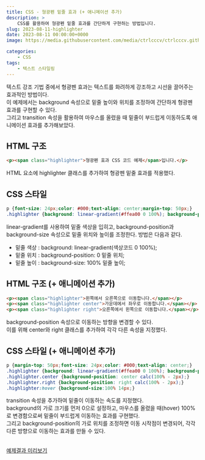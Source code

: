 ```yaml
---
title: CSS - 형광펜 밑줄 효과 (+ 애니메이션 추가)
description: >  
    CSS를 활용하여 형광펜 밑줄 효과를 간단하게 구현하는 방법입니다.
slug: 2023-08-11-highlighter
date: 2023-08-11 00:00:00+0000
image: https://media.githubusercontent.com/media/ctrlcccv/ctrlcccv.github.io/master/assets/img/post/highlighter.webp

categories:
    - CSS
tags:
    - 텍스트 스타일링
---
```

텍스트 강조 기법 중에서 형광펜 효과는 텍스트를 화려하게 강조하고 시선을 끌어주는 효과적인 방법이다.  
이 예제에서는 background 속성으로 밑줄 높이와 위치를 조정하여 간단하게 형광펜 효과를 구현할 수 있다.  
그리고 transition 속성을 활용하여 마우스를 올렸을 때 밑줄이 부드럽게 이동하도록 애니메이션 효과를 추가해보았다.  

## HTML 구조
```html
<p><span class="highlighter">형광펜 효과 CSS 코드 예제</span>입니다.</p>
```
HTML 요소에 highlighter 클래스를 추가하여 형광펜 밑줄 효과를 적용했다.  

## CSS 스타일
```css
p {font-size: 24px;color: #000;text-align: center;margin-top: 50px;}
.highlighter {background: linear-gradient(#ffea00 0 100%); background-position: 0 calc(100% - 2px); background-size: 100% 14px; background-repeat: no-repeat;}
```
linear-gradient를 사용하여 밑줄 색상을 입히고, background-position과 background-size 속성으로 밑줄 위치와 높이를 조정한다. 방법은 다음과 같다.  
* 밑줄 색상 : background: linear-gradient(색상코드 0 100%); 
* 밑줄 위치 : background-position: 0 밑줄 위치;
* 밑줄 높이 : background-size: 100% 밑줄 높이;

## HTML 구조 (+ 애니메이션 추가)
```html
<p><span class="highlighter">왼쪽에서 오른쪽으로 이동합니다.</span></p>
<p><span class="highlighter center">가운데에서 좌우로 이동합니다.</span></p>
<p><span class="highlighter right">오른쪽에서 왼쪽으로 이동합니다.</span></p>
```
background-position 속성으로 이동하는 방향을 변경할 수 있다.  
이를 위해 center와 right 클래스를 추가하여 각각 다른 속성을 지정했다.  

## CSS 스타일 (+ 애니메이션 추가)
```css
p {margin-top: 50px;font-size: 24px;color: #000;text-align: center;}
.highlighter {background: linear-gradient(#ffea00 0 100%); background-position: 0 calc(100% - 2px); background-size: 0 14px; background-repeat: no-repeat; transition: background-size 0.3s;}
.highlighter.center {background-position: center calc(100% - 2px);} 
.highlighter.right {background-position: right calc(100% - 2px);} 
.highlighter:hover {background-size:100% 14px;}
```
transition 속성을 추가하여 밑줄이 이동하는 속도를 지정했다.     
background의 가로 크기를 먼저 0으로 설정하고, 마우스를 올렸을 때(hover) 100%로 변경함으로써 밑줄이 부드럽게 이동하는 효과를 구현했다.  
그리고 background-position의 가로 위치를 조정하면 이동 시작점이 변경되어, 각각 다른 방향으로 이동하는 효과를 만들 수 있다.  
<br>

<div class="btn_wrap">
    <a href="https://ctrlcccv.github.io/ctrlcccv-demo/2023-08-11-highlighter/">예제결과 미리보기</a>
</div>
